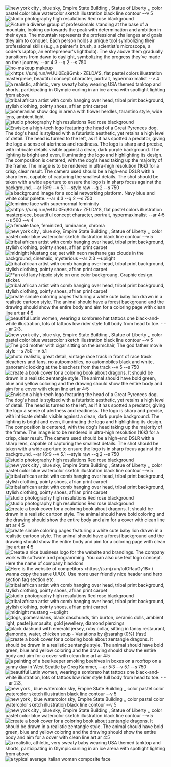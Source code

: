<p style="display:flex;flex-direction:column;"><img src="https://cdn.discordapp.com/attachments/997271582005264384/1114002193335459900/Khrystyna1744_new_york_city__blue_sky_Empire_State_Building__St_2881d4c7-3b52-4dd7-96a8-550eaa0f7ef8.png" title="new york city , blue sky, Empire State Building , Statue of Liberty ,, color pastel color blue watercolor sketch illustration black line contour --v 5" /><img src="https://cdn.discordapp.com/attachments/997271582005264384/1113966480539799653/shiham_studio_photography_high_resulutions_Red_rose_blackground_e415ba5b-19fd-48c8-91e4-d3a5346b56e8.png" title="studio photography high resulutions Red rose blackground" /><img src="https://cdn.discordapp.com/attachments/997271582005264384/1113957045985607790/nextgencode_Picture_a_diverse_group_of_professionals_standing_a_916f5d58-c27a-45c0-9ad3-aeed51351f12.png" title="Picture a diverse group of professionals standing at the base of a mountain, looking up towards the peak with determination and ambition in their eyes. The mountain represents the professional challenges and goals they aim to conquer. Each person holds a unique tool symbolizing their professional skills (e.g., a painter's brush, a scientist's microscope, a coder's laptop, an entrepreneur's lightbulb). The sky above them gradually transitions from dawn to daylight, symbolizing the progress they've made on their journey. --ar 4:3 --q 2 --s 750" /><img src="https://cdn.discordapp.com/attachments/997271582005264384/1113952840382169128/carrotsAndCellArray_no-makeup_makeup_b74bfdc3-8689-4a3f-81b9-10aba0b4047c.png" title="no-makeup makeup" /><img src="https://cdn.discordapp.com/attachments/997271582005264384/1113948848826622084/sarraceno88_ZELDAS_flat_pastel_colors_illustration_masterpiece__5cb85523-f772-4c40-bdb9-4b4ba547b4e6.png" title="<https://s.mj.run/wUUi0Eq8Gmk> ZELDA'S, flat pastel colors illustration masterpiece, beautiful concept character, portrait, hypermaximalist --v 4" /><img src="https://cdn.discordapp.com/attachments/997271582005264384/1113979332541550683/shandog_a_realistic_athletic_very_sweaty_baby_wearing_USA_theme_f8a3e40a-0c92-4539-993a-d601d0cf84ac.png" title="a realistic, athletic, very sweaty baby wearing USA themed tanktop and shorts, participating in Olympic curling in an ice arena with spotlight lighting from above" /><img src="https://cdn.discordapp.com/attachments/997271582005264384/1113968863680413767/sarahg_tribal_african_artist_with_comb_hanging_over_head_tribal_c3fc7be2-14bb-4c89-9b9d-f830fa8a0146.png" title="tribal african artist with comb hanging over head, tribal print background, stylish clothing, pointy shoes, afrian print carpet" /><img src="https://cdn.discordapp.com/attachments/997271582005264384/1113967156216987819/sarahg_pomeranian_show_dog_in_arena_with_flower_herdles_taranti_d3c824e3-2b80-46bb-ae28-5c7ef834f2ff.png" title="pomeranian show dog in arena with flower herdles, tarantino style, wide lens, ambient light" /><img src="https://cdn.discordapp.com/attachments/997271582005264384/1113966447996178535/shiham_studio_photography_high_resulutions_Red_rose_blackground_fbe143d2-c7f7-4376-8dbb-42003214989a.png" title="studio photography high resulutions Red rose blackground" /><img src="https://cdn.discordapp.com/attachments/997271582005264384/1113960546878898256/Kavi_Envision_a_high-tech_logo_featuring_the_head_of_a_Great_Py_a86b80b2-128f-4223-b5dd-947794b84b65.png" title="Envision a high-tech logo featuring the head of a Great Pyrenees dog. The dog's head is stylized with a futuristic aesthetic, yet retains a high level of detail. The head is turned to the left, as if it has spotted a predator, giving the logo a sense of alertness and readiness. The logo is sharp and precise, with intricate details visible against a clean, dark purple background. The lighting is bright and even, illuminating the logo and highlighting its design. The composition is centered, with the dog's head taking up the majority of the frame. The image is to be rendered in ultra-high resolution (16k) for a crisp, clear result. The camera used should be a high-end DSLR with a sharp lens, capable of capturing the smallest details. The shot should be taken with a wide aperture to ensure the logo is in sharp focus against the background. --ar 16:9 --v 5.1 --style raw --q 2 --s 750" /><img src="https://cdn.discordapp.com/attachments/997271582005264384/1113959954576052234/nextgencode_a_background_image_for_a_social_networking_platform_ad02d4fc-8941-40cd-b285-64989c8c1e72.png" title="a background image for a social networking platform. Navy blue and white color palette. --ar 4:3 --q 2 --s 750" /><img src="https://cdn.discordapp.com/attachments/997271582005264384/1113951318705451060/carrotsAndCellArray_feminine_face_with_supernormal_femininity_823d21ab-991b-49f6-80dd-07a6ab958a07.png" title="feminine face with supernormal femininity" /><img src="https://cdn.discordapp.com/attachments/997271582005264384/1113948974697680998/sarraceno88_ZELDAS_flat_pastel_colors_illustration_masterpiece__4a184095-2ce6-4732-a5c5-9e9ab27e1105.png" title="<https://s.mj.run/wUUi0Eq8Gmk> ZELDA'S, flat pastel colors illustration masterpiece, beautiful concept character, portrait, hypermaximalist --ar 4:5 --s 500 --v 4" /><img src="https://cdn.discordapp.com/attachments/997271582005264384/1113949449488703529/carrotsAndCellArray_a_female_face_feminized_luminance_chroma_995c4578-c662-49cd-a6de-0460a861ed4f.png" title="a female face, feminized, luminance, chroma" /><img src="https://cdn.discordapp.com/attachments/997271582005264384/1114001887855923230/Khrystyna1744_new_york_city__blue_sky_Empire_State_Building__St_f358510f-3d02-4fa7-a54f-e42acec986bf.png" title="new york city , blue sky, Empire State Building , Statue of Liberty ,, color pastel color blue watercolor sketch illustration black line contour --v 5" /><img src="https://cdn.discordapp.com/attachments/997271582005264384/1113969477328056491/sarahg_tribal_african_artist_with_comb_hanging_over_head_tribal_e81d124a-f6ee-4a4f-8b3b-bbaee7e6aec3.png" title="tribal african artist with comb hanging over head, tribal print background, stylish clothing, pointy shoes, afrian print carpet" /><img src="https://cdn.discordapp.com/attachments/997271582005264384/1113948935862628412/Knuckleart_midnight_Mustang_car_set_with_neon_methane_gas_cloud_c11d464b-4ad0-4329-b2d8-0ac3c1fd2f73.png" title="midnight Mustang car, set with neon methane gas clouds in the background, cinemaic, mysterious --ar 2:3 --uplight" /><img src="https://cdn.discordapp.com/attachments/997271582005264384/1113970188895911977/sarahg_tribal_african_artist_with_comb_hanging_over_head_tribal_66914aab-41d8-444d-aee5-5870292346e0.png" title="tribal african artist with comb hanging over head, tribal print background, stylish clothing, pointy shoes, afrian print carpet" /><img src="https://cdn.discordapp.com/attachments/997271582005264384/1113998779675328552/Cocouklak_an_old_lady_hippie_style_on_one_color_backgroung._Gra_0f8c7d26-6b91-4ab1-8225-389b9ac37708.png" title="**an old lady hippie style on one color backgroung. Graphic design. sticker." /><img src="https://cdn.discordapp.com/attachments/997271582005264384/1113969940962222100/sarahg_tribal_african_artist_with_comb_hanging_over_head_tribal_79b629cc-e245-492f-a78c-f918f368a439.png" title="tribal african artist with comb hanging over head, tribal print background, stylish clothing, pointy shoes, afrian print carpet" /><img src="https://cdn.discordapp.com/attachments/997271582005264384/1113992776435114077/sbacon48_create_simple_coloring_pages_featuring_a_white_cute_ba_811ca187-1e85-4200-9ab6-f395724d0989.png" title="create simple coloring pages featuring a white cute baby lion drawn in a realistic cartoon style. The animal should have a forest background and the drawing should show the entire body and aim for a coloring page with clean line art ar 4:5" /><img src="https://cdn.discordapp.com/attachments/997271582005264384/1114005946469978172/RimRyderz28_beautiful_Latin_women_wearing_a_sombrero_hat_tattoo_50bfa19e-9440-406d-b959-f426b7f3bbe2.png" title="beautiful Latin women, wearing a sombrero hat tattoos one black-and-white illustration, lots of tattoos low rider style full body from head to toe. - - - ar 2:3," /><img src="https://cdn.discordapp.com/attachments/997271582005264384/1114002201338204210/Khrystyna1744_new_york_city__blue_sky_Empire_State_Building__St_8ea37278-1a1f-422a-b61e-b31777a9b3d3.png" title="new york city , blue sky, Empire State Building , Statue of Liberty ,, color pastel color blue watercolor sketch illustration black line contour --v 5" /><img src="https://cdn.discordapp.com/attachments/997271582005264384/1114009959856873542/Asmusss_The_god_mother_with_cigar_sitting_on_the_armchair_The_g_6f37e509-bd47-4f64-bf80-ad0bd09935e6.png" title="The god mother with cigar sitting on the armchair, The god father movie style --s 750 --v 5.1" /><img src="https://cdn.discordapp.com/attachments/997271582005264384/1113981785798365264/gumgardner_photo_realistic_great_detail_vintage_race_track_in_f_a8583ed4-1e49-42da-845c-4bec846a8423.png" title="photo realistic, great detail, vintage race track in front of race track bleachers and fans, no autpomobiles, no automobiles black and white, panoramic looking at the bleachers from the track --v 5 --s 750" /><img src="https://cdn.discordapp.com/attachments/997271582005264384/1113989258563289188/sbacon48_create_a_book_cover_for_a_coloring_book_about_dragons._02084e44-bb63-4db5-bbf1-c2c99d7a36d9.png" title="create a book cover for a coloring book about dragons. It should be drawn in a realistic zentangle style. The animal should have bold green, blue and yellow coloring and the drawing should show the entire body and aim for a cover with clean line art ar 4:5" /><img src="https://cdn.discordapp.com/attachments/997271582005264384/1113960136923422761/Kavi_Envision_a_high-tech_logo_featuring_the_head_of_a_Great_Py_821a667c-f241-425a-89c8-0bba2c073702.png" title="Envision a high-tech logo featuring the head of a Great Pyrenees dog. The dog's head is stylized with a futuristic aesthetic, yet retains a high level of detail. The head is turned to the left, as if it has spotted a predator, giving the logo a sense of alertness and readiness. The logo is sharp and precise, with intricate details visible against a clean, dark purple background. The lighting is bright and even, illuminating the logo and highlighting its design. The composition is centered, with the dog's head taking up the majority of the frame. The image is to be rendered in ultra-high resolution (16k) for a crisp, clear result. The camera used should be a high-end DSLR with a sharp lens, capable of capturing the smallest details. The shot should be taken with a wide aperture to ensure the logo is in sharp focus against the background. --ar 16:9 --v 5.1 --style raw --q 2 --s 750" /><img src="https://cdn.discordapp.com/attachments/997271582005264384/1113967213607669931/shiham_studio_photography_high_resulutions_Red_rose_blackground_cee700a1-820a-4b88-adfc-dfbe47e8231e.png" title="studio photography high resulutions Red rose blackground" /><img src="https://cdn.discordapp.com/attachments/997271582005264384/1114001635170070528/Khrystyna1744_new_york_city__blue_sky_Empire_State_Building__St_3c299156-a306-43a8-9542-d981f00fc875.png" title="new york city , blue sky, Empire State Building , Statue of Liberty ,, color pastel color blue watercolor sketch illustration black line contour --v 5" /><img src="https://cdn.discordapp.com/attachments/997271582005264384/1113969045922922576/sarahg_tribal_african_artist_with_comb_hanging_over_head_tribal_35c1f3ef-8b91-405c-9d6d-0e658be70522.png" title="tribal african artist with comb hanging over head, tribal print background, stylish clothing, pointy shoes, afrian print carpet" /><img src="https://cdn.discordapp.com/attachments/997271582005264384/1113969952412672020/sarahg_tribal_african_artist_with_comb_hanging_over_head_tribal_b1f00b74-a2ff-490e-a53b-cf2b47108e05.png" title="tribal african artist with comb hanging over head, tribal print background, stylish clothing, pointy shoes, afrian print carpet" /><img src="https://cdn.discordapp.com/attachments/997271582005264384/1113967196826247260/shiham_studio_photography_high_resulutions_Red_rose_blackground_fdac484b-2f36-4413-a4b2-06683469ac71.png" title="studio photography high resulutions Red rose blackground" /><img src="https://cdn.discordapp.com/attachments/997271582005264384/1113966455944388678/shiham_studio_photography_high_resulutions_Red_rose_blackground_92a16311-afec-416a-817b-2a9507e1bd61.png" title="studio photography high resulutions Red rose blackground" /><img src="https://cdn.discordapp.com/attachments/997271582005264384/1113988633523929199/sbacon48_create_a_book_cover_for_a_coloring_book_about_dragons._50f98c78-f3a4-4202-a401-3f244627d048.png" title="create a book cover for a coloring book about dragons. It should be drawn in a realistic cartoon style. The animal should have bold coloring and the drawing should show the entire body and aim for a cover with clean line art ar 4:5" /><img src="https://cdn.discordapp.com/attachments/997271582005264384/1113992784945369088/sbacon48_create_simple_coloring_pages_featuring_a_white_cute_ba_8437dfbe-8d09-4350-8cf1-ee9f9ac514b8.png" title="create simple coloring pages featuring a white cute baby lion drawn in a realistic cartoon style. The animal should have a forest background and the drawing should show the entire body and aim for a coloring page with clean line art ar 4:5" /><img src="https://cdn.discordapp.com/attachments/997271582005264384/1113983534743425045/furqan_Create_a_nice_business_logo_for_the_website_and_branding_f4d53036-75b4-4710-8e50-d0351c9347df.png" title="Create a nice business logo for the website and brandings. The company work with software and programming. You can also use text logo concept. Here the name of company hladdons" /><img src="https://cdn.discordapp.com/attachments/997271582005264384/1113981105683562599/furqan_Here_is_the_website_of_competitors_57b2a570-eb43-4481-b5bd-f4813e00283c.png" title="Here is the website of competitors <https://s.mj.run/IoIORauGy18> i wanna copy the same UI/UX. Use more user friendly nice header and hero section faq section etc." /><img src="https://cdn.discordapp.com/attachments/997271582005264384/1113968872371003403/sarahg_tribal_african_artist_with_comb_hanging_over_head_tribal_427f721c-e53d-427a-a21a-3ca569f47131.png" title="tribal african artist with comb hanging over head, tribal print background, stylish clothing, pointy shoes, afrian print carpet" /><img src="https://cdn.discordapp.com/attachments/997271582005264384/1113966474801991801/shiham_studio_photography_high_resulutions_Red_rose_blackground_42d9bb6c-c32a-4954-bfa9-28b775766f98.png" title="studio photography high resulutions Red rose blackground" /><img src="https://cdn.discordapp.com/attachments/997271582005264384/1113968171515392042/sarahg_tribal_african_artist_with_comb_hanging_over_head_tribal_68937135-8c4f-4c9d-ada5-c189ee6da865.png" title="tribal african artist with comb hanging over head, tribal print background, stylish clothing, pointy shoes, afrian print carpet" /><img src="https://cdn.discordapp.com/attachments/997271582005264384/1113947214075662407/Knuckleart_midnight_mustang_131594db-2a65-463c-836c-0f6b387b5f23.png" title="midnight mustang --uplight" /><img src="https://cdn.discordapp.com/attachments/997271582005264384/1113986939587149884/sarahg_dogs_pomeranians_black_daschunds_tim_burton_ceramic_doll_c13290a4-6da5-4a0a-84c4-d6776d547394.png" title="dogs, pomeranians, black daschunds, tim burton, ceramic dolls, ambient light, pastel jumpsuits, gold jewellery, diamond piercings" /><img src="https://cdn.discordapp.com/attachments/997271582005264384/1113984283921617007/tresfrijoles_black_dashund_with_emerald_jersey_ruby_collar_sitt_82bdd520-2319-4af8-abb0-c514081e159b.png" title="black dashund with emerald jersey, ruby collar, sitting in fancy restaurant, diamonds, water, chicken soup - Variations by @sarahg (0%) (fast)" /><img src="https://cdn.discordapp.com/attachments/997271582005264384/1113991342331285524/sbacon48_create_a_book_cover_for_a_coloring_book_about_zentangl_e1d27e7a-3f67-49f4-a7f6-e9efcc617e1a.png" title="create a book cover for a coloring book about zentangle dragons. It should be drawn in a realistic zentangle style. The animal should have bold green, blue and yellow coloring and the drawing should show the entire body and aim for a cover with clean line art ar 4:5" /><img src="https://cdn.discordapp.com/attachments/997271582005264384/1114015609810853988/GreenDoooom_a_painting_of_a_bee_keeper_smoking_beehives_in_boxe_f97fd90a-f6d1-4b93-99a9-8219acd2b976.png" title="a painting of a bee keeper smoking beehives in boxes on a rooftop on a sunny day in West Seattle by Greg Kammer, --ar 5:3 --v 5.1 --s 750" /><img src="https://cdn.discordapp.com/attachments/997271582005264384/1114005928388333618/RimRyderz28_beautiful_Latin_women_wearing_a_sombrero_hat_tattoo_2beb85e9-3641-4617-95b7-9dea2c59c15b.png" title="beautiful Latin women, wearing a sombrero hat tattoos one black-and-white illustration, lots of tattoos low rider style full body from head to toe. - - - ar 2:3," /><img src="https://cdn.discordapp.com/attachments/997271582005264384/1114002060594139196/Khrystyna1744_new_york__blue_watercolor_sky_Empire_State_Buildi_7fccff32-cff1-4070-a768-3edd8bb71d91.png" title="new york , blue watercolor sky, Empire State Building ,, color pastel color watercolor sketch illustration black line contour --v 5" /><img src="https://cdn.discordapp.com/attachments/997271582005264384/1114001984140357672/Khrystyna1744_new_york__blue_watercolor_sky_Empire_State_Buildi_be0b7fb3-3c15-46c7-89b8-d79065ba164b.png" title="new york , blue watercolor sky, Empire State Building ,, color pastel color watercolor sketch illustration black line contour --v 5" /><img src="https://cdn.discordapp.com/attachments/997271582005264384/1114001790938132591/Khrystyna1744_new_york_city__blue_sky_Empire_State_Building__St_d6a5de5c-7225-4a20-964f-0363e1e66707.png" title="new york city , blue sky, Empire State Building , Statue of Liberty ,, color pastel color blue watercolor sketch illustration black line contour --v 5" /><img src="https://cdn.discordapp.com/attachments/997271582005264384/1113991336203390986/sbacon48_create_a_book_cover_for_a_coloring_book_about_zentangl_ee19867c-55c0-475f-80fc-6be1fddad7ba.png" title="create a book cover for a coloring book about zentangle dragons. It should be drawn in a realistic zentangle style. The animal should have bold green, blue and yellow coloring and the drawing should show the entire body and aim for a cover with clean line art ar 4:5" /><img src="https://cdn.discordapp.com/attachments/997271582005264384/1113981728067948564/shandog_a_realistic_athletic_very_sweaty_baby_wearing_USA_theme_cdd210a8-5328-46d2-bae4-bcae7fa19c34.png" title="a realistic, athletic, very sweaty baby wearing USA themed tanktop and shorts, participating in Olympic curling in an ice arena with spotlight lighting from above" /><img src="https://cdn.discordapp.com/attachments/997271582005264384/1113947886254821406/carrotsAndCellArray_a_typical_average_italian_woman_composite_f_4f39dfa6-6ff3-4fb6-ac59-a5a058042aba.png" title="a typical average italian woman composite face" /></p>